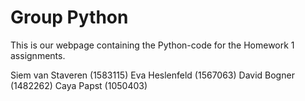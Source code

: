 # Group Python
This is our webpage containing the Python-code for the Homework 1 assignments.

Siem van Staveren (1583115)
Eva Heslenfeld (1567063)
David Bogner (1482262)
Caya Papst (1050403)
